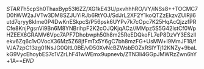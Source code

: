 $START$h5cpSh0ThaxByp53l6ZZ/XG1kE43U/pxvhhhRO/VY/iNSs8++TOCMC7D0hWW2aJVTw3DM8SZJUYiRJb6RtYOJ/SdJrL2XF2Y1koQTZzEkzvZUlRjI6utd7qryy8kIme0P4DwKnESkpcS/P56psk6UYPv7k7cOpc7K25HqAcQjzzfPRCfe8KnjPgsnVi9Bn6M8YNBrihpF2K2cOJQKjqACz//MMpz5S5G42lstCf0WpHZEEX6GRAMV6Vpc7APF7Dhobwph50h8m25ReEDQkoFL7eP8DzVY3ESzIlekv6Zq6c1vOVocX36Mz5Z68jfFmTx5Y6gC7bh8mzFG+UsMW+l9MmJF18/fVJA7zpC13zg01NsJG0QltL0BE/vD50XvNcBZWsbEOZxRSIYTj12KNZy+9baLkG9VycEhoybES7c1VZrLhF41wWEmx9upnevb/ZTN3Ii4GGpJMWRzZwn6hY+1A==$END$